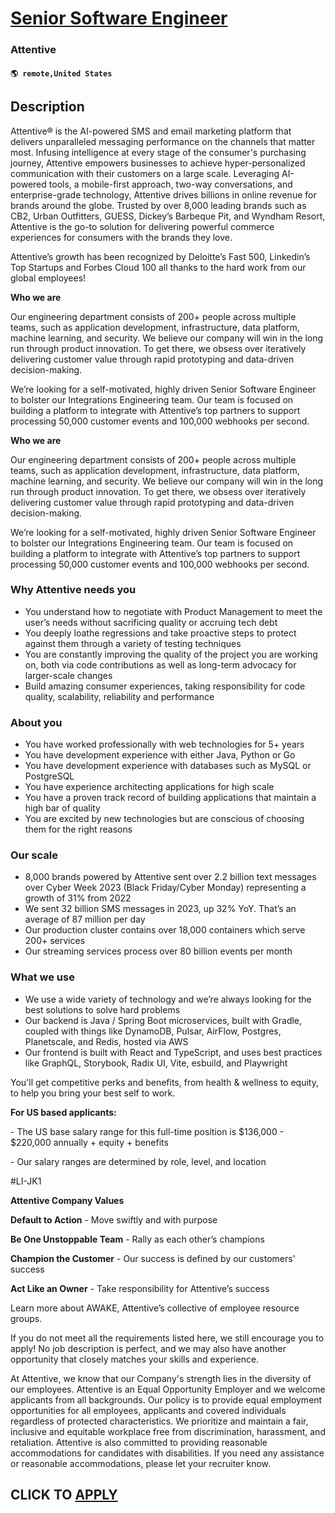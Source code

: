 # [Senior Software Engineer](https://www.remotewlb.com/apply/senior-software-engineer-123837)  
### Attentive  
#### `🌎 remote,United States`  

## Description

Attentive® is the AI-powered SMS and email marketing platform that delivers unparalleled messaging performance on the channels that matter most. Infusing intelligence at every stage of the consumer's purchasing journey, Attentive empowers businesses to achieve hyper-personalized communication with their customers on a large scale. Leveraging AI-powered tools, a mobile-first approach, two-way conversations, and enterprise-grade technology, Attentive drives billions in online revenue for brands around the globe. Trusted by over 8,000 leading brands such as CB2, Urban Outfitters, GUESS, Dickey’s Barbeque Pit, and Wyndham Resort, Attentive is the go-to solution for delivering powerful commerce experiences for consumers with the brands they love.

  

Attentive’s growth has been recognized by Deloitte’s Fast 500, Linkedin’s Top Startups and Forbes Cloud 100 all thanks to the hard work from our global employees!

  

**Who we are**

Our engineering department consists of 200+ people across multiple teams, such as application development, infrastructure, data platform, machine learning, and security. We believe our company will win in the long run through product innovation. To get there, we obsess over iteratively delivering customer value through rapid prototyping and data-driven decision-making.

  

We’re looking for a self-motivated, highly driven Senior Software Engineer to bolster our Integrations Engineering team. Our team is focused on building a platform to integrate with Attentive’s top partners to support processing 50,000 customer events and 100,000 webhooks per second.

  

 **Who we are**

Our engineering department consists of 200+ people across multiple teams, such as application development, infrastructure, data platform, machine learning, and security. We believe our company will win in the long run through product innovation. To get there, we obsess over iteratively delivering customer value through rapid prototyping and data-driven decision-making.

  

We’re looking for a self-motivated, highly driven Senior Software Engineer to bolster our Integrations Engineering team. Our team is focused on building a platform to integrate with Attentive’s top partners to support processing 50,000 customer events and 100,000 webhooks per second.

  

### Why Attentive needs you

* You understand how to negotiate with Product Management to meet the user’s needs without sacrificing quality or accruing tech debt
* You deeply loathe regressions and take proactive steps to protect against them through a variety of testing techniques
* You are constantly improving the quality of the project you are working on, both via code contributions as well as long-term advocacy for larger-scale changes
* Build amazing consumer experiences, taking responsibility for code quality, scalability, reliability and performance

  

### About you

* You have worked professionally with web technologies for 5+ years
* You have development experience with either Java, Python or Go
* You have development experience with databases such as MySQL or PostgreSQL
* You have experience architecting applications for high scale
* You have a proven track record of building applications that maintain a high bar of quality
* You are excited by new technologies but are conscious of choosing them for the right reasons

  

### Our scale

* 8,000 brands powered by Attentive sent over 2.2 billion text messages over Cyber Week 2023 (Black Friday/Cyber Monday) representing a growth of 31% from 2022
* We sent 32 billion SMS messages in 2023, up 32% YoY. That’s an average of 87 million per day
* Our production cluster contains over 18,000 containers which serve 200+ services
* Our streaming services process over 80 billion events per month

  

### What we use

* We use a wide variety of technology and we’re always looking for the best solutions to solve hard problems
* Our backend is Java / Spring Boot microservices, built with Gradle, coupled with things like DynamoDB, Pulsar, AirFlow, Postgres, Planetscale, and Redis, hosted via AWS
* Our frontend is built with React and TypeScript, and uses best practices like GraphQL, Storybook, Radix UI, Vite, esbuild, and Playwright

  

You'll get competitive perks and benefits, from health & wellness to equity, to help you bring your best self to work.

  

 **For US based applicants:**

\- The US base salary range for this full-time position is $136,000 - $220,000 annually + equity + benefits

\- Our salary ranges are determined by role, level, and location

  

#LI-JK1

  

 **Attentive Company Values**

 **Default to Action** \- Move swiftly and with purpose

 **Be One Unstoppable Team** \- Rally as each other’s champions

 **Champion the Customer** \- Our success is defined by our customers' success

 **Act Like an Owner** \- Take responsibility for Attentive’s success

  

Learn more about AWAKE, Attentive’s collective of employee resource groups.

  

If you do not meet all the requirements listed here, we still encourage you to apply! No job description is perfect, and we may also have another opportunity that closely matches your skills and experience.

  

At Attentive, we know that our Company's strength lies in the diversity of our employees. Attentive is an Equal Opportunity Employer and we welcome applicants from all backgrounds. Our policy is to provide equal employment opportunities for all employees, applicants and covered individuals regardless of protected characteristics. We prioritize and maintain a fair, inclusive and equitable workplace free from discrimination, harassment, and retaliation. Attentive is also committed to providing reasonable accommodations for candidates with disabilities. If you need any assistance or reasonable accommodations, please let your recruiter know.

  
## CLICK TO [APPLY](https://www.remotewlb.com/apply/senior-software-engineer-123837)

